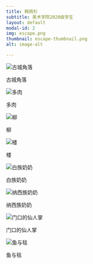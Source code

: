 ```yaml
---
title: 韩雨杉
subtitle: 美术学院2020级学生
layout: default
modal-id: 2
img: escape.png
thumbnail: escape-thumbnail.png
alt: image-alt

---
```

<img src="img/hys/1.jpg" class="img-responsive img-centered" alt="古城角落">
<p>古城角落</p>
<img src="img/hys/多肉.jpg" class="img-responsive img-centered" alt="多肉">
<p>多肉</p>
<img src="img/hys/柳.JPG" class="img-responsive img-centered" alt="柳">
<p>柳</p>
<img src="img/hys/楼.heic" class="img-responsive img-centered" alt="楼">
<p>楼</p>
<img src="img/hys/白族奶奶.jpg" class="img-responsive img-centered" alt="白族奶奶">
<p>白族奶奶</p>
<img src="img/hys/纳西族奶奶.jpg" class="img-responsive img-centered" alt="纳西族奶奶">
<p>纳西族奶奶</p>
<img src="img/hys/门口的仙人掌.jpg" class="img-responsive img-centered" alt="门口的仙人掌">
<p>门口的仙人掌</p>
<img src="img/hys/鱼与毯.jpg" class="img-responsive img-centered" alt="鱼与毯">
<p>鱼与毯</p>